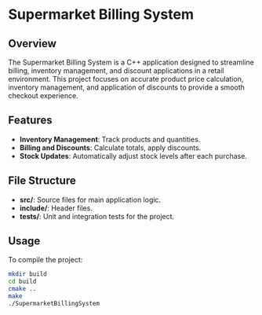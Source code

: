 # Supermarket Billing System

## Overview
The Supermarket Billing System is a C++ application designed to streamline billing, inventory management, and discount applications in a retail environment. This project focuses on accurate product price calculation, inventory management, and application of discounts to provide a smooth checkout experience.

## Features
- **Inventory Management**: Track products and quantities.
- **Billing and Discounts**: Calculate totals, apply discounts.
- **Stock Updates**: Automatically adjust stock levels after each purchase.

## File Structure
- **src/**: Source files for main application logic.
- **include/**: Header files.
- **tests/**: Unit and integration tests for the project.

## Usage
To compile the project:
```bash
mkdir build
cd build
cmake ..
make
./SupermarketBillingSystem
